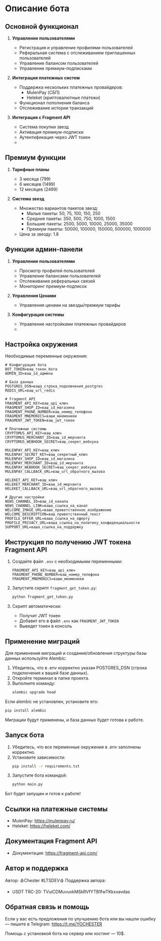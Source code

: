 # Описание бота

## Основной функционал
1. **Управление пользователями**
   - Регистрация и управление профилями пользователей
   - Реферальная система с отслеживанием приглашенных пользователей
   - Управление балансом пользователей
   - Управление премиум-подписками

2. **Интеграция платежных систем**
   - Поддержка нескольких платежных провайдеров:
     - MulenPay (СБП)
     - Heleket (криптовалютные платежи)
   - Функционал пополнения баланса
   - Отслеживание истории транзакций

3. **Интеграция с Fragment API**
   - Система покупки звезд
   - Активация премиум-подписки
   - Аутентификация через JWT токен
   - 
## Премиум функции
1. **Тарифные планы**
   - 3 месяца (799)
   - 6 месяцев (1499)
   - 12 месяцев (2499)

2. **Система звезд**
   - Множество вариантов пакетов звезд:
     - Малые пакеты: 50, 75, 100, 150, 250
     - Средние пакеты: 350, 500, 750, 1000, 1500
     - Большие пакеты: 2500, 5000, 10000, 25000, 35000
     - Премиум пакеты: 50000, 100000, 150000, 500000, 1000000
   - Цена за звезду: 1.8

## Функции админ-панели
1. **Управление пользователями**
   - Просмотр профилей пользователей
   - Управление балансами пользователей
   - Отслеживание реферальных связей
   - Мониторинг премиум-подписок

2. **Управления Ценами**
   - Управления ценами на звезды/премиум тарифы

3. **Конфигурация системы**
   - Управление настройками платежных провайдеров
   - 
## Настройка окружения
Необходимые переменные окружения:
```
# Конфигурация бота
BOT_TOKEN=ваш_токен_бота
ADMIN_ID=ваш_id_админа

# База данных
POSTGRES_DSN=ваша_строка_подключения_postgres
REDIS_URL=ваш_url_redis

# Fragment API
FRAGMENT_API_KEY=ваш_api_ключ
FRAGMENT_SHOP_ID=ваш_id_магазина
FRAGMENT_PHONE_NUMBER=ваш_номер_телефона
FRAGMENT_MNEMONICS=ваши_мнемоники
FRAGMENT_JWT_TOKEN=ваш_jwt_токен

# Платежные системы
CRYPTOMUS_API_KEY=ваш_ключ
CRYPTOMUS_MERCHANT_ID=ваш_id_мерчанта
CRYPTOMUS_WEBHOOK_SECRET=ваш_секрет_вебхука

MULENPAY_API_KEY=ваш_ключ
MULENPAY_SECRET_KEY=ваш_секретный_ключ
MULENPAY_SHOP_ID=ваш_id_магазина
MULENPAY_MERCHANT_ID=ваш_id_мерчанта
MULENPAY_WEBHOOK_SECRET=ваш_секрет_вебхука
MULENPAY_CALLBACK_URL=ваш_url_обратного_вызова

HELEKET_API_KEY=ваш_ключ
HELEKET_MERCHANT_ID=ваш_id_мерчанта
HELEKET_CALLBACK_URL=ваш_url_обратного_вызова

# Другие настройки
NEWS_CHANNEL_ID=ваш_id_канала
NEWS_CHANNEL_LINK=ваша_ссылка_на_канал
WELCOME_IMAGE_URL=ваше_приветственное_изображение
WELCOME_DESCRIPTION=ваш_приветственный_текст
PROFILE_OFFER_URL=ваша_ссылка_на_оферту
PROFILE_PRIVACY_URL=ваша_ссылка_на_политику_конфиденциальности
SUPPORT_URL=ваша_ссылка_на_поддержку
```

## Инструкция по получению JWT токена Fragment API
1. Создайте файл `.env` с необходимыми переменными:
   ```
   FRAGMENT_API_KEY=ваш_api_ключ
   FRAGMENT_PHONE_NUMBER=ваш_номер_телефона
   FRAGMENT_MNEMONICS=ваши_мнемоники
   ```

2. Запустите скрипт `fragment_get_token.py`:
   ```bash
   python fragment_get_token.py
   ```

3. Скрипт автоматически:
   - Получит JWT токен
   - Добавит его в файл `.env` как `FRAGMENT_JWT_TOKEN`
   - Выведет токен в консоль

## Применение миграций
Для применения миграций и создания/обновления структуры базы данных используйте Alembic:

1. Убедитесь, что в .env корректно указан POSTGRES_DSN (строка подключения к вашей базе данных).
2. Откройте терминал в папке проекта.
3. Выполните команду:
   ```sh
   alembic upgrade head
   ```

Если alembic не установлен, установите его:
```sh
pip install alembic
```

Миграции будут применены, и база данных будет готова к работе.

## Запуск бота

1. Убедитесь, что все переменные окружения в .env заполнены корректно.
2. Установите зависимости:
   ```sh
   pip install -r requirements.txt
   ```
3. Запустите бота командой:
   ```sh
   python main.py
   ```

Бот будет запущен и готов к работе! 

## Ссылки на платежные системы
- MulenPay: https://mulenpay.ru/
- Heleket: https://heleket.com/

## Документация Fragment API
- Документация: https://fragment-api.com/

## Автор и поддержка
Автор: 🩸Chester #LTSDEV🩸
Поддержка автора:
- USDT TRC-20: TVuiCDMuvuxkMSkRVfYTB1fwTKkxxavdas

## Обратная связь и помощь
Если у вас есть предложения по улучшению бота или вы нашли ошибку — пишите в Telegram: https://t.me/YOCHESTER

Помощь с установкой бота на сервер или хостинг — 10$. 
